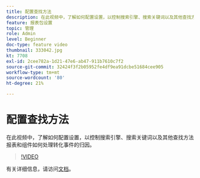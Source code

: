 ```yaml
---
title: 配置查找方法
description: 在此视频中，了解如何配置设置，以控制搜索引擎、搜索关键词以及其他查找方法报表和组件如何处理转化事件的归因。
feature: 报表包设置
topic: 管理
role: Admin
level: Beginner
doc-type: feature video
thumbnail: 333042.jpg
kt: 7708
exl-id: 2cee782a-1d21-47e6-ab47-911b7610c7f2
source-git-commit: 32424f3f2b05952fe4df9ea91dcbe51684cee905
workflow-type: tm+mt
source-wordcount: '80'
ht-degree: 21%

---
```


# 配置查找方法

在此视频中，了解如何配置设置，以控制搜索引擎、搜索关键词以及其他查找方法报表和组件如何处理转化事件的归因。

>[!VIDEO](https://video.tv.adobe.com/v/333042/?quality=12&learn=on)

有关详细信息，请访问[文档](https://experienceleague.adobe.com/docs/analytics/admin/admin-tools/finding-methods.html)。
